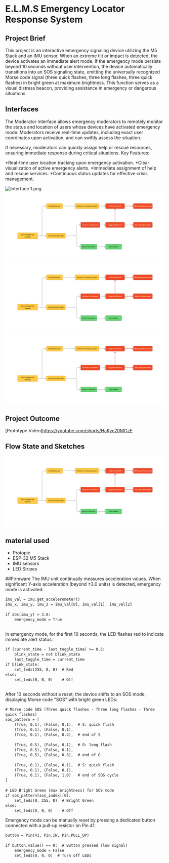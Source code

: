 # E.L.M.S Emergency Locator Response System

## Project Brief
This project is an interactive emergency signaling device utilizing the M5 Stack and an IMU sensor. When an extreme tilt or impact is detected, the device activates an immediate alert mode. If the emergency mode persists beyond 10 seconds without user intervention, the device automatically transitions into an SOS signaling state, emitting the universally recognized Morse code signal (three quick flashes, three long flashes, three quick flashes) in bright green at maximum brightness. This function serves as a visual distress beacon, providing assistance in emergency or dangerous situations.

## Interfaces

The Moderator Interface allows emergency moderators to remotely monitor the status and location of users whose devices have activated emergency mode. Moderators receive real-time updates, including exact user coordinates upon activation, and can swiftly assess the situation.

If necessary, moderators can quickly assign help or rescue resources, ensuring immediate response during critical situations. 
Key Features: 

*Real-time user location tracking upon emergency activation. 
*Clear visualization of active emergency alerts.
*Immediate assignment of help and rescue services.
*Continuous status updates for effective crisis management.

![Interface 1.png]([https://github.com/Jerrycai4321/E.L.M.S/blob/main/Flowstate.png?raw=true](https://github.com/Jerrycai4321/E.L.M.S/blob/main/Interface%201.png?raw=true))
![Interface 2.png](https://github.com/Jerrycai4321/E.L.M.S/blob/main/Flowstate.png?raw=true)
![Interface 3.png](https://github.com/Jerrycai4321/E.L.M.S/blob/main/Flowstate.png?raw=true)
![Interface 4.png](https://github.com/Jerrycai4321/E.L.M.S/blob/main/Flowstate.png?raw=true)

## Project Outcome
[Prototype Video]https://youtube.com/shorts/HaKyc20MGzE

## Flow State and Sketches
![Flowstate.png](https://github.com/Jerrycai4321/E.L.M.S/blob/main/Flowstate.png?raw=true)
## material used

* Protopie
* ESP-32 M5 Stack
* IMU sensors
* LED Stripes

##Firmware
The IMU unit continually measures acceleration values. When significant Y-axis acceleration (beyond ±3.0 units) is detected, emergency mode is activated:
```
imu_val = imu.get_accelerometer()
imu_x, imu_y, imu_z = imu_val[0], imu_val[1], imu_val[2]

if abs(imu_y) > 3.0:
    emergency_mode = True
 
```

In emergency mode, for the first 10 seconds, the LED flashes red to indicate immediate alert status:
```
if (current_time - last_toggle_time) >= 0.5:
    blink_state = not blink_state
    last_toggle_time = current_time
if blink_state:
    set_leds(255, 0, 0)  # Red
else:
    set_leds(0, 0, 0)    # Off
 
```

After 10 seconds without a reset, the device shifts to an SOS mode, displaying Morse code "SOS" with bright green LEDs:
```
# Morse code SOS (Three quick flashes - Three long flashes - Three quick flashes)
sos_pattern = [
    (True, 0.1), (False, 0.1),  # S: quick flash
    (True, 0.1), (False, 0.1),
    (True, 0.1), (False, 0.3),  # end of S

    (True, 0.5), (False, 0.1),  # O: long flash
    (True, 0.5), (False, 0.1),
    (True, 0.5), (False, 0.3),  # end of O

    (True, 0.1), (False, 0.1),  # S: quick flash
    (True, 0.1), (False, 0.1),
    (True, 0.1), (False, 1.0)   # end of SOS cycle
]

# LED Bright Green (max brightness) for SOS mode
if sos_pattern[sos_index][0]:
    set_leds(0, 255, 0)  # Bright Green
else:
    set_leds(0, 0, 0)    # Off
```

Emergency mode can be manually reset by pressing a dedicated button connected with a pull-up resistor on Pin 41:
```
button = Pin(41, Pin.IN, Pin.PULL_UP)

if button.value() == 0:  # Button pressed (low signal)
    emergency_mode = False
    set_leds(0, 0, 0)  # Turn off LEDs

```
